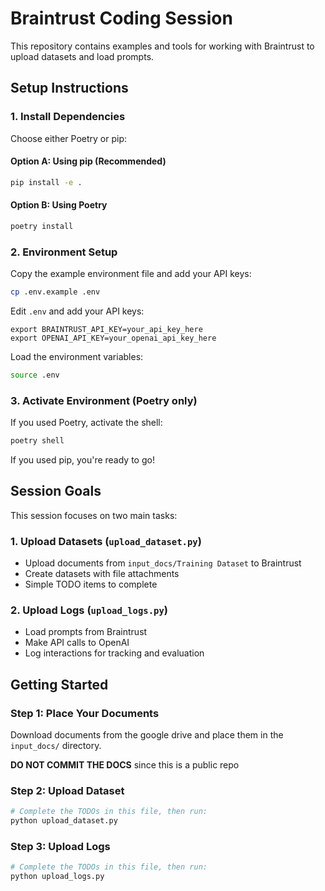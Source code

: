 # Braintrust Coding Session

This repository contains examples and tools for working with Braintrust to upload datasets and load prompts.

## Setup Instructions

### 1. Install Dependencies

Choose either Poetry or pip:

#### Option A: Using pip (Recommended)
```bash
pip install -e .
```
#### Option B: Using Poetry

```bash
poetry install
```



### 2. Environment Setup

Copy the example environment file and add your API keys:

```bash
cp .env.example .env
```

Edit `.env` and add your API keys:

```
export BRAINTRUST_API_KEY=your_api_key_here
export OPENAI_API_KEY=your_openai_api_key_here
```

Load the environment variables:

```bash
source .env
```

### 3. Activate Environment (Poetry only)

If you used Poetry, activate the shell:
```bash
poetry shell
```

If you used pip, you're ready to go!

## Session Goals

This session focuses on two main tasks:

### 1. Upload Datasets (`upload_dataset.py`)
- Upload documents from `input_docs/Training Dataset` to Braintrust
- Create datasets with file attachments
- Simple TODO items to complete

### 2. Upload Logs (`upload_logs.py`) 
- Load prompts from Braintrust
- Make API calls to OpenAI
- Log interactions for tracking and evaluation

## Getting Started

### Step 1: Place Your Documents

Download documents from the google drive and place them in the `input_docs/` directory. 

**DO NOT COMMIT THE DOCS** since this is a public repo





### Step 2: Upload Dataset
```bash
# Complete the TODOs in this file, then run:
python upload_dataset.py
```

### Step 3: Upload Logs
```bash
# Complete the TODOs in this file, then run:
python upload_logs.py
```

